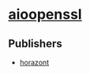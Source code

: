 # [aioopenssl](https://pypi.org/project/aioopenssl)



## Publishers
- [horazont](https://pypi.org/user/horazont)

